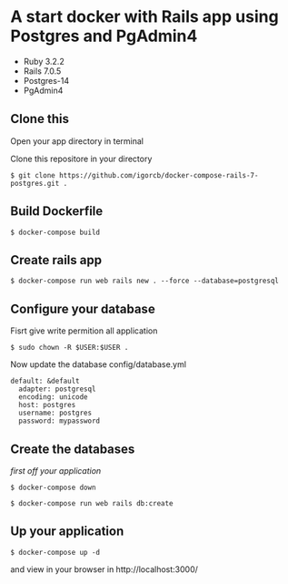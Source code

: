 # A start docker with Rails app using Postgres and PgAdmin4

- Ruby 3.2.2 
- Rails 7.0.5
- Postgres-14
- PgAdmin4

## Clone this
Open your app directory in terminal

Clone this repositore in your directory

```$ git clone https://github.com/igorcb/docker-compose-rails-7-postgres.git .```

## Build Dockerfile
```$ docker-compose build```

## Create rails app
```$ docker-compose run web rails new . --force --database=postgresql```


## Configure your database
Fisrt give write permition all application

```$ sudo chown -R $USER:$USER .```

Now update the database config/database.yml

```
default: &default
  adapter: postgresql
  encoding: unicode
  host: postgres
  username: postgres
  password: mypassword
```

## Create the databases
*first off your application*

```$ docker-compose down```

```$ docker-compose run web rails db:create```

## Up your application
```$ docker-compose up -d```

and view in your browser in http://localhost:3000/

